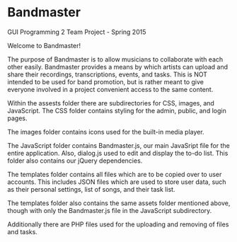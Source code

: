 # Bandmaster
GUI Programming 2 Team Project - Spring 2015



Welcome to Bandmaster!

The purpose of Bandmaster is to allow musicians to collaborate with each other easily. Bandmaster
provides a means by which artists can upload and share their recordings, transcriptions, events, and
tasks. This is NOT intended to be used for band promotion, but is rather meant to give everyone involved in a
project convenient access to the same content. 

Within the assests folder there are subdirectories for CSS, images, and JavaScript. The CSS folder contains styling for the 
admin, public, and login pages. 

The images folder contains icons used for the built-in media player.

The JavaScript folder contains Bandmaster.js, our main JavaSript file for the entire application. Also, dialog.js used to edit
and display the to-do list. This folder also contains our jQuery dependencies. 

The templates folder contains all files which are to be copied over to user accounts. This includes JSON files which are used to
store user data, such as their personal settings, list of songs, and their task list.

The templates folder also contains the same assets folder mentioned above, though with only the Bandmaster.js file in the JavaScript subdirectory. 

Additionally there are PHP files used for the uploading and removing of files and tasks. 
